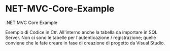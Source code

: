 # NET-MVC-Core-Example
.NET MVC Core Example

Esempio di Codice in C#.
All'interno anche la tabella da importare in SQL Server.
Non ci sono le tabelle per l'autenticazione / registrazione; quelle conviene che le fate creare in fase di creazione di progetto da Visual Studio.

